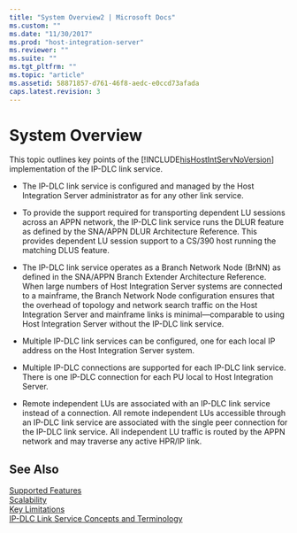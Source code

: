 ```yaml
---
title: "System Overview2 | Microsoft Docs"
ms.custom: ""
ms.date: "11/30/2017"
ms.prod: "host-integration-server"
ms.reviewer: ""
ms.suite: ""
ms.tgt_pltfrm: ""
ms.topic: "article"
ms.assetid: 58871857-d761-46f8-aedc-e0ccd73afada
caps.latest.revision: 3
---
```

# System Overview
This topic outlines key points of the [!INCLUDE[hisHostIntServNoVersion](../includes/hishostintservnoversion-md.md)] implementation of the IP-DLC link service.  
  
-   The IP-DLC link service is configured and managed by the Host Integration Server administrator as for any other link service.  
  
-   To provide the support required for transporting dependent LU sessions across an APPN network, the IP-DLC link service runs the DLUR feature as defined by the SNA/APPN DLUR Architecture Reference. This provides dependent LU session support to a CS/390 host running the matching DLUS feature.  
  
-   The IP-DLC link service operates as a Branch Network Node (BrNN) as defined in the SNA/APPN Branch Extender Architecture Reference. When large numbers of Host Integration Server systems are connected to a mainframe, the Branch Network Node configuration ensures that the overhead of topology and network search traffic on the Host Integration Server and mainframe links is minimal—comparable to using Host Integration Server without the IP-DLC link service.  
  
-   Multiple IP-DLC link services can be configured, one for each local IP address on the Host Integration Server system.  
  
-   Multiple IP-DLC connections are supported for each IP-DLC link service. There is one IP-DLC connection for each PU local to Host Integration Server.  
  
-   Remote independent LUs are associated with an IP-DLC link service instead of a connection. All remote independent LUs accessible through an IP-DLC link service are associated with the single peer connection for the IP-DLC link service. All independent LU traffic is routed by the APPN network and may traverse any active HPR/IP link.  
  
## See Also  
 [Supported Features](../HIS2010/supported-features1.md)   
 [Scalability](../HIS2010/scalability2.md)   
 [Key Limitations](../HIS2010/key-limitations1.md)   
 [IP-DLC Link Service Concepts and Terminology](../HIS2010/ip-dlc-link-service-concepts-and-terminology2.md)